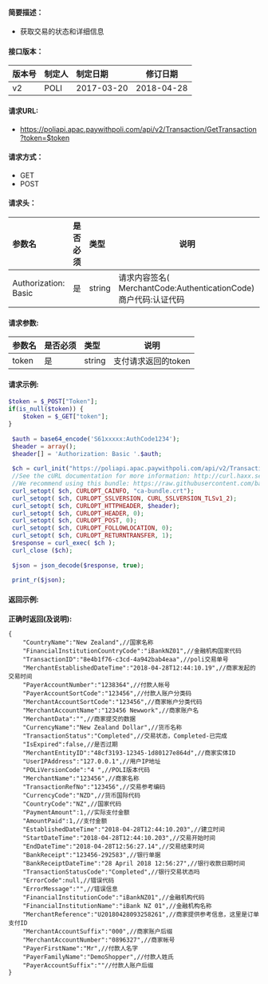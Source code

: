 #### 简要描述：

- 获取交易的状态和详细信息

#### 接口版本：

|版本号|制定人|制定日期|修订日期|
|:----    |:---|:----- |-----   |
|v2 |POLI  |2017-03-20 |  2018-04-28 |

#### 请求URL:

- https://poliapi.apac.paywithpoli.com/api/v2/Transaction/GetTransaction?token=$token

#### 请求方式：

- GET
- POST

#### 请求头：

|参数名|是否必须|类型|说明|
|:----    |:---|:----- |-----   |
|Authorization: Basic |是  |string | 请求内容签名( MerchantCode:AuthenticationCode) 商户代码:认证代码   |



#### 请求参数:

|参数名|是否必须|类型|说明|
|:----    |:---|:----- |-----   |
|token |是  |string |支付请求返回的token   |

#### 请求示例:

```php
$token = $_POST["Token"];
if(is_null($token)) {
	$token = $_GET["token"];
}
 
 $auth = base64_encode('S61xxxxx:AuthCode1234');
 $header = array();
 $header[] = 'Authorization: Basic '.$auth;
 
 $ch = curl_init("https://poliapi.apac.paywithpoli.com/api/v2/Transaction/GetTransaction?token=".urlencode($token));
 //See the cURL documentation for more information: http://curl.haxx.se/docs/sslcerts.html
 //We recommend using this bundle: https://raw.githubusercontent.com/bagder/ca-bundle/master/ca-bundle.crt
 curl_setopt( $ch, CURLOPT_CAINFO, "ca-bundle.crt");
 curl_setopt( $ch, CURLOPT_SSLVERSION, CURL_SSLVERSION_TLSv1_2);
 curl_setopt( $ch, CURLOPT_HTTPHEADER, $header);
 curl_setopt( $ch, CURLOPT_HEADER, 0);
 curl_setopt( $ch, CURLOPT_POST, 0);
 curl_setopt( $ch, CURLOPT_FOLLOWLOCATION, 0);
 curl_setopt( $ch, CURLOPT_RETURNTRANSFER, 1);
 $response = curl_exec( $ch );
 curl_close ($ch);
 
 $json = json_decode($response, true);
 
 print_r($json);
```

#### 返回示例:

**正确时返回(及说明):**


```
{
    "CountryName":"New Zealand",//国家名称
    "FinancialInstitutionCountryCode":"iBankNZ01",//金融机构国家代码
    "TransactionID":"8e4b1f76-c3cd-4a942bab4eaa",//poli交易单号
    "MerchantEstablishedDateTime":"2018-04-28T12:44:10.19",//商家发起的交易时间
    "PayerAccountNumber":"1238364",//付款人帐号
    "PayerAccountSortCode":"123456",//付款人账户分类码
    "MerchantAccountSortCode":"123456",//商家帐户分类代码
    "MerchantAccountName":"123456 Newwork",//商家账户名
    "MerchantData":"",//商家提交的数据
    "CurrencyName":"New Zealand Dollar",//货币名称
    "TransactionStatus":"Completed",//交易状态，Completed-已完成
    "IsExpired":false,//是否过期
    "MerchantEntityID":"48cf3193-12345-1d80127e864d",//商家实体ID
    "UserIPAddress":"127.0.0.1",//用户IP地址
    "POLiVersionCode":"4 ",//POLI版本代码
    "MerchantName":"123456",//商家名称
    "TransactionRefNo":"123456",//交易参考编码
    "CurrencyCode":"NZD",//货币国际代码
    "CountryCode":"NZ",//国家代码
    "PaymentAmount":1,//实际支付金额
    "AmountPaid":1,//支付金额
    "EstablishedDateTime":"2018-04-28T12:44:10.203",//建立时间
    "StartDateTime":"2018-04-28T12:44:10.203",//交易开始时间
    "EndDateTime":"2018-04-28T12:56:27.14",//交易结束时间
    "BankReceipt":"123456-292583",//银行单据
    "BankReceiptDateTime":"28 April 2018 12:56:27",//银行收款日期时间
    "TransactionStatusCode":"Completed",//银行交易状态吗
    "ErrorCode":null,//错误代码
    "ErrorMessage":"",//错误信息
    "FinancialInstitutionCode":"iBankNZ01",//金融机构代码
    "FinancialInstitutionName":"iBank NZ 01",//金融机构名称
    "MerchantReference":"U20180428093258261",//商家提供参考信息，这里是订单支付ID
    "MerchantAccountSuffix":"000",//商家账户后缀
    "MerchantAccountNumber":"0896327",//商家帐号
    "PayerFirstName":"Mr",//付款人名字
    "PayerFamilyName":"DemoShopper",//付款人姓氏
    "PayerAccountSuffix":""//付款人账户后缀
}
```


